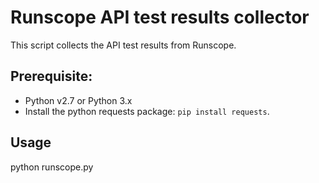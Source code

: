 # Runscope API test results collector

This script collects the API test results from Runscope.

## Prerequisite: 
- Python v2.7 or Python 3.x
- Install the python requests package: `pip install requests`.

## Usage
python runscope.py <runscope-api-key>
